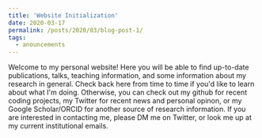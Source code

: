 ```yaml
---
title: 'Website Initialization'
date: 2020-03-17
permalink: /posts/2020/03/blog-post-1/
tags:
  - anouncements
---
```


Welcome to my personal website! Here you will be able to find up-to-date publications, talks, teaching information, and some information about my research in general. Check back here from time to time if you'd like to learn about what I'm doing.  Otherwise, you can check out my github for recent coding projects, my Twitter for recent news and personal opinon, or my Google Scholar/ORCID for another source of research information. If you are interested in contacting me, please DM me on Twitter, or look me up at my current institutional emails.
